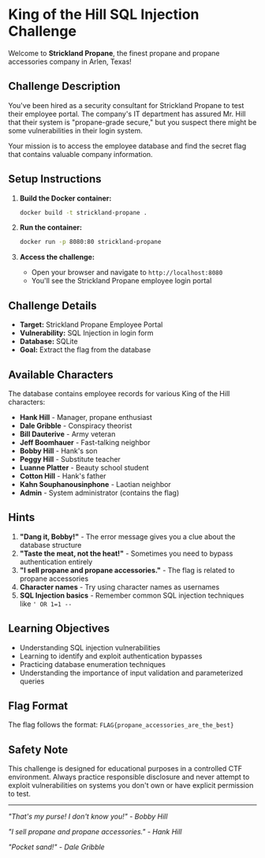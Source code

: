# King of the Hill SQL Injection Challenge

Welcome to **Strickland Propane**, the finest propane and propane accessories company in Arlen, Texas! 

## Challenge Description

You've been hired as a security consultant for Strickland Propane to test their employee portal. The company's IT department has assured Mr. Hill that their system is "propane-grade secure," but you suspect there might be some vulnerabilities in their login system.

Your mission is to access the employee database and find the secret flag that contains valuable company information.

## Setup Instructions

1. **Build the Docker container:**
   ```bash
   docker build -t strickland-propane .
   ```

2. **Run the container:**
   ```bash
   docker run -p 8080:80 strickland-propane
   ```

3. **Access the challenge:**
   - Open your browser and navigate to `http://localhost:8080`
   - You'll see the Strickland Propane employee login portal

## Challenge Details

- **Target:** Strickland Propane Employee Portal
- **Vulnerability:** SQL Injection in login form
- **Database:** SQLite
- **Goal:** Extract the flag from the database

## Available Characters

The database contains employee records for various King of the Hill characters:

- **Hank Hill** - Manager, propane enthusiast
- **Dale Gribble** - Conspiracy theorist
- **Bill Dauterive** - Army veteran
- **Jeff Boomhauer** - Fast-talking neighbor
- **Bobby Hill** - Hank's son
- **Peggy Hill** - Substitute teacher
- **Luanne Platter** - Beauty school student
- **Cotton Hill** - Hank's father
- **Kahn Souphanousinphone** - Laotian neighbor
- **Admin** - System administrator (contains the flag)

## Hints

1. **"Dang it, Bobby!"** - The error message gives you a clue about the database structure
2. **"Taste the meat, not the heat!"** - Sometimes you need to bypass authentication entirely
3. **"I sell propane and propane accessories."** - The flag is related to propane accessories
4. **Character names** - Try using character names as usernames
5. **SQL Injection basics** - Remember common SQL injection techniques like `' OR 1=1 --`

## Learning Objectives

- Understanding SQL injection vulnerabilities
- Learning to identify and exploit authentication bypasses
- Practicing database enumeration techniques
- Understanding the importance of input validation and parameterized queries

## Flag Format

The flag follows the format: `FLAG{propane_accessories_are_the_best}`

## Safety Note

This challenge is designed for educational purposes in a controlled CTF environment. Always practice responsible disclosure and never attempt to exploit vulnerabilities on systems you don't own or have explicit permission to test.

---

*"That's my purse! I don't know you!" - Bobby Hill*

*"I sell propane and propane accessories." - Hank Hill*

*"Pocket sand!" - Dale Gribble* 